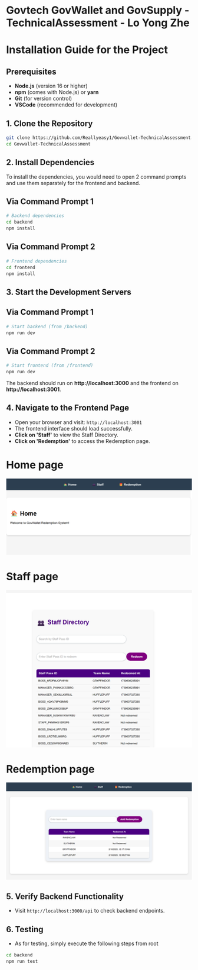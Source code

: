 # Govtech GovWallet and GovSupply - TechnicalAssessment - Lo Yong Zhe

# Installation Guide for the Project

## **Prerequisites**

- **Node.js** (version 16 or higher)
- **npm** (comes with Node.js) or **yarn**
- **Git** (for version control)
- **VSCode** (recommended for development)

## **1. Clone the Repository**

```bash
git clone https://github.com/Reallyeasy1/Govwallet-TechnicalAssessment.git
cd Govwallet-TechnicalAssessment
```

## **2. Install Dependencies**

To install the dependencies, you would need to open 2 command prompts and use them separately for the frontend and backend.

## Via Command Prompt 1

```bash
# Backend dependencies
cd backend
npm install

```

## Via Command Prompt 2

```bash
# Frontend dependencies
cd frontend
npm install
```

## **3. Start the Development Servers**

## Via Command Prompt 1

```bash
# Start backend (from /backend)
npm run dev
```

## Via Command Prompt 2

```bash
# Start frontend (from /frontend)
npm run dev
```

The backend should run on **http://localhost:3000** and the frontend on **http://localhost:3001**.

## **4. Navigate to the Frontend Page**

- Open your browser and visit: `http://localhost:3001`
- The frontend interface should load successfully.
- **Click on 'Staff'** to view the Staff Directory.
- **Click on 'Redemption'** to access the Redemption page.

# Home page

![alt text](image.png)

# Staff page

![alt text](image-2.png)

# Redemption page

![alt text](image-1.png)

## **5. Verify Backend Functionality**

- Visit `http://localhost:3000/api` to check backend endpoints.

## **6. Testing**

- As for testing, simply execute the following steps from root

```bash
cd backend
npm run test
```

